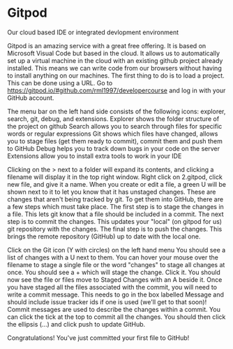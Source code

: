# Gitpod
Our cloud based IDE or integrated devlopment environment

Gitpod is an amazing service with a great free offering. It is based on Microsoft Visual Code but based in the cloud. 
It allows us to automatically set up a virtual machine in the cloud with an existing github project already installed.
This means we can write code from our browsers without having to install anything on our machines.
The first thing to do is to load a project. This can be done using a URL.
Go to https://gitpod.io/#github.com/rml1997/developercourse and log in with your GitHub account.

The menu bar on the left hand side consists of the following icons: explorer, search, git, debug, and extensions.
Explorer shows the folder structure of the project on github
Search allows you to search through files for specific words or regular expressions
Git shows which files have changed, allows you to stage files (get them ready to commit), commit them and push them to GitHub
Debug helps you to track down bugs in your code on the server
Extensions allow you to install extra tools to work in your IDE

Clicking on the > next to a folder will expand its contents, and clicking a filename will display it in the top right window.
Right click on 2.gitpod, click new file, and give it a name.
When you create or edit a file, a green U will be shown next to it to let you know that it has unstaged changes.
These are changes that aren't being tracked by git. To get them into GitHub, there are a few steps which must take place.
The first step is to stage the changes in a file. This lets git know that a file should be included in a commit.
The next step is to commit the changes. This updates your "local" (on gitpod for us) git repository with the changes.
The final step is to push the changes. This brings the remote repository (GitHub) up to date with the local one.

Click on the Git icon (Y with circles) on the left hand menu
You should see a list of changes with a U next to them. 
You can hover your mouse over the filename to stage a single file or the word "changes" to stage all changes at once.
You should see a + which will stage the change. Click it.
You should now see the file or files move to Staged Changes with an A beside it.
Once you have staged all the files associated with the commit, you will need to write a commit message.
This needs to go in the box labelled Message and should include issue tracker ids if one is used (we'll get to that soon)!
Commit messages are used to describe the changes within a commit.
You can click the tick at the top to commit all the changes.
You should then click the ellipsis (...) and click push to update GitHub.

Congratulations! You've just committed your first file to GitHub!